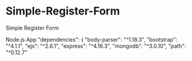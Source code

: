 # Simple-Register-Form
Simple Register Form

Node.js App
  "dependencies": {
    "body-parser": "^1.18.3",
    "bootstrap": "^4.1.1",
    "ejs": "^2.6.1",
    "express": "^4.16.3",
    "mongodb": "^3.0.10",
    "path": "^0.12.7"

